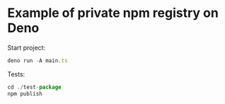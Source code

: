 # Example of private npm registry on Deno

Start project:

```ts
deno run -A main.ts
```


Tests:

```ts
cd ./test-package
npm publish
```

